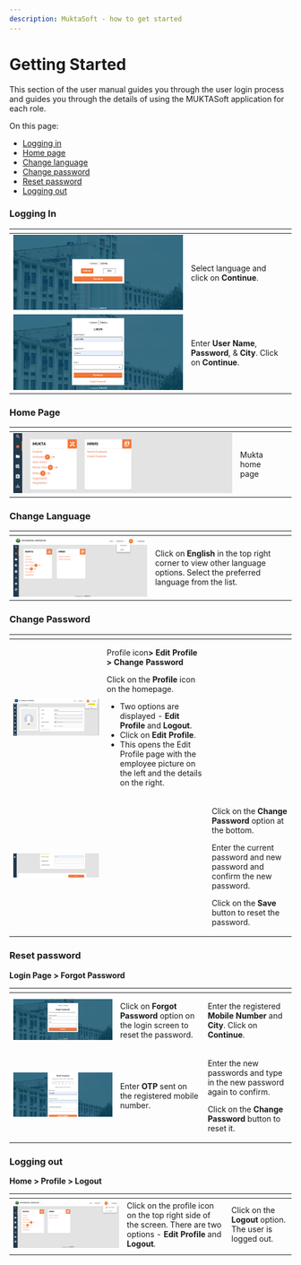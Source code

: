 ```yaml
---
description: MuktaSoft - how to get started
---
```


# Getting Started

This section of the user manual guides you through the user login process and guides you through the details of using the MUKTASoft application for each role.

On this page:

* [Logging in](getting-started.md#\_ak2iff6svn1)
* [Home page](getting-started.md#\_y9ihxiqjb66c)
* [Change language](getting-started.md#\_vhz5bczfaqjw)
* [Change password](getting-started.md#\_b8qo749mn030)
* [Reset password](getting-started.md#\_c78bky4bw4uc)
* [Logging out](getting-started.md#\_viqhetl2a1py)

### Logging In <a href="#_ak2iff6svn1" id="_ak2iff6svn1"></a>

<table data-card-size="large" data-view="cards"><thead><tr><th></th><th></th><th></th></tr></thead><tbody><tr><td><img src="../../../.gitbook/assets/image (5) (3) (1) (1).png" alt="" data-size="original"></td><td>Select language and click on <strong>Continue</strong>.</td><td></td></tr><tr><td><img src="../../../.gitbook/assets/image (1) (4) (1).png" alt=""></td><td>Enter <strong>User Name</strong>, <strong>Password</strong>, &#x26; <strong>City</strong>. Click on <strong>Continue</strong>.</td><td></td></tr></tbody></table>

### Home Page <a href="#_y9ihxiqjb66c" id="_y9ihxiqjb66c"></a>

<table data-card-size="large" data-view="cards"><thead><tr><th></th><th></th><th></th></tr></thead><tbody><tr><td><img src="../../../.gitbook/assets/image (3) (3).png" alt=""></td><td>Mukta home page</td><td></td></tr></tbody></table>

### Change Language <a href="#_vhz5bczfaqjw" id="_vhz5bczfaqjw"></a>

<table data-card-size="large" data-view="cards"><thead><tr><th></th><th></th><th></th></tr></thead><tbody><tr><td><img src="../../../.gitbook/assets/image (3) (4).png" alt=""></td><td>Click on <strong>English</strong> in the top right corner to view other language options. Select the preferred language from the list. </td><td></td></tr></tbody></table>

### Change Password <a href="#_b8qo749mn030" id="_b8qo749mn030"></a>

<table data-card-size="large" data-view="cards"><thead><tr><th></th><th></th><th></th></tr></thead><tbody><tr><td><img src="../../../.gitbook/assets/image (6) (3).png" alt=""></td><td><p></p><p>Profile icon<strong>> Edit Profile > Change Password</strong></p><p>Click on the <strong>Profile</strong> icon on the homepage.</p><ul><li> Two options are displayed - <strong>Edit Profile</strong> and <strong>Logout</strong>.</li><li>Click on <strong>Edit Profile</strong>.</li><li>This opens the Edit Profile page with the employee picture on the left and the details on the right.</li></ul></td><td></td></tr><tr><td><img src="../../../.gitbook/assets/image (4) (3) (1).png" alt=""></td><td></td><td><p>Click on the <strong>Change Password</strong> option at the bottom. </p><p>Enter the current password and new password and confirm the new password. </p><p>Click on the <strong>Save</strong> button to reset the password.</p></td></tr></tbody></table>

### Reset password <a href="#_c78bky4bw4uc" id="_c78bky4bw4uc"></a>

**Login Page > Forgot Password**

<table data-card-size="large" data-view="cards"><thead><tr><th></th><th></th><th></th></tr></thead><tbody><tr><td><img src="../../../.gitbook/assets/image (4) (3).png" alt=""></td><td>Click on <strong>Forgot Password</strong> option on the login screen to reset the password.</td><td><p></p><p>Enter the registered <strong>Mobile Number</strong> and <strong>City</strong>. Click on <strong>Continue</strong>.</p></td></tr><tr><td><img src="../../../.gitbook/assets/image (55) (1).png" alt=""></td><td>Enter <strong>OTP</strong> sent on the registered mobile number.</td><td><p>Enter the new passwords and type in the new password again to confirm.</p><p>Click on the <strong>Change Password</strong> button to reset it.</p></td></tr></tbody></table>

### Logging out <a href="#_viqhetl2a1py" id="_viqhetl2a1py"></a>

**Home > Profile > Logout**

<table data-card-size="large" data-view="cards"><thead><tr><th></th><th></th><th></th></tr></thead><tbody><tr><td><img src="../../../.gitbook/assets/image (1) (5).png" alt=""></td><td>Click on the profile icon on the top right side of the screen. There are two options - <strong>Edit Profile</strong> and <strong>Logout</strong>. </td><td>Click on the <strong>Logout</strong> option. The user is logged out.</td></tr><tr><td></td><td></td><td></td></tr></tbody></table>
